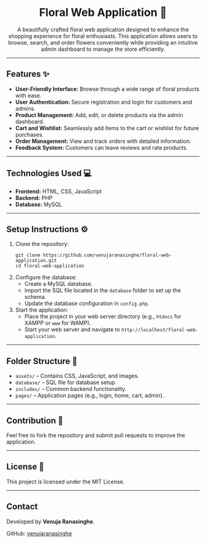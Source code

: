 <h1 align="center">Floral Web Application 🌸</h1>

<p align="center">A beautifully crafted floral web application designed to enhance the shopping experience for floral enthusiasts. This application allows users to browse, search, and order flowers conveniently while providing an intuitive admin dashboard to manage the store efficiently.</p>

---

<h2>Features ✨</h2>
<ul>
  <li><b>User-Friendly Interface:</b> Browse through a wide range of floral products with ease.</li>
  <li><b>User Authentication:</b> Secure registration and login for customers and admins.</li>
  <li><b>Product Management:</b> Add, edit, or delete products via the admin dashboard.</li>
  <li><b>Cart and Wishlist:</b> Seamlessly add items to the cart or wishlist for future purchases.</li>
  <li><b>Order Management:</b> View and track orders with detailed information.</li>
  <li><b>Feedback System:</b> Customers can leave reviews and rate products.</li>
</ul>

---

<h2>Technologies Used 💻</h2>
<ul>
  <li><b>Frontend:</b> HTML, CSS, JavaScript</li>
  <li><b>Backend:</b> PHP</li>
  <li><b>Database:</b> MySQL</li>
</ul>

---

<h2>Setup Instructions ⚙️</h2>
<ol>
  <li>Clone the repository:
    <pre><code>git clone https://github.com/venujaranasinghe/floral-web-application.git  
cd floral-web-application</code></pre>
  </li>
  <li>Configure the database:
    <ul>
      <li>Create a MySQL database.</li>
      <li>Import the SQL file located in the <code>database</code> folder to set up the schema.</li>
      <li>Update the database configuration in <code>config.php</code>.</li>
    </ul>
  </li>
  <li>Start the application:
    <ul>
      <li>Place the project in your web server directory (e.g., <code>htdocs</code> for XAMPP or <code>www</code> for WAMP).</li>
      <li>Start your web server and navigate to <code>http://localhost/floral-web-application</code>.</li>
    </ul>
  </li>
</ol>

---

<h2>Folder Structure 📂</h2>
<ul>
  <li><code>assets/</code> – Contains CSS, JavaScript, and images.</li>
  <li><code>database/</code> – SQL file for database setup.</li>
  <li><code>includes/</code> – Common backend functionality.</li>
  <li><code>pages/</code> – Application pages (e.g., login, home, cart, admin).</li>
</ul>

---

<h2>Contribution 🤝</h2>
<p>Feel free to fork the repository and submit pull requests to improve the application.</p>

---

<h2>License 📝</h2>
<p>This project is licensed under the MIT License.</p>

---

<h2>Contact</h2>
<p>Developed by <b>Venuja Ranasinghe</b>.</p>
<p>GitHub: <a href="https://github.com/venujaranasinghe">venujaranasinghe</a></p>
